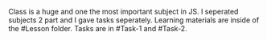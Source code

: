 Class is a huge and one the most important subject in JS.
I seperated subjects 2 part and I gave tasks seperately.
Learning materials are inside of the #Lesson folder.
Tasks are in #Task-1 and #Task-2.
